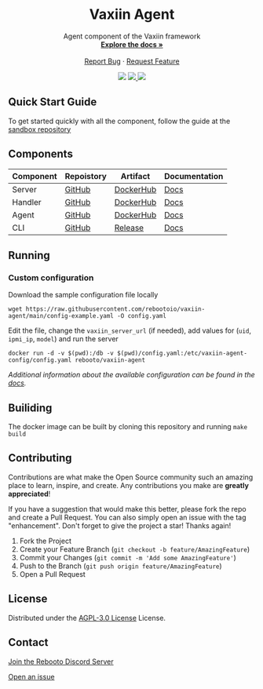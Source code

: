<div id="top"></div>
<div align="center">
  <h1 align="center">Vaxiin Agent</h1>

  <p align="center">
    Agent component of the Vaxiin framework
    <br />
    <a href="https://docs.vaxiin.io"><strong>Explore the docs »</strong></a>
    <br />
    <br />
    <a href="https://github.com/rebootoio/vaxiin-agent/issues/new?assignees=&labels=bug&template=bug_report.md&title=">Report Bug</a>
    ·
    <a href="https://github.com/rebootoio/vaxiin-agent/issues/new?assignees=&labels=enhancement&template=feature_request.md&title=">Request Feature</a>
  </p>
    <a >
    <img src='https://img.shields.io/github/v/tag/rebootoio/vaxiin-agent?style=for-the-badge'>
  </a>
  <a href='https://discord.gg/aEJ6qwcCGs'>
    <img src='https://img.shields.io/discord/813371439469297674?style=for-the-badge'>
  </a>
  <a href='https://github.com/rebootoio/vaxiin-agent/blob/main/LICENSE'>
    <img src='https://img.shields.io/github/license/rebootoio/vaxiin-agent?style=for-the-badge'>
  </a>
</div>

## Quick Start Guide
To get started quickly with all the component, follow the guide at the [sandbox repository](https://github.com/rebootoio/vaxiin-sandbox)


## Components
| Component | Repoistory | Artifact | Documentation |
|-----------|------------|----------|------|
| Server | [GitHub](https://github.com/rebootoio/vaxiin-server) | [DockerHub](https://hub.docker.com/repository/docker/rebooto/vaxiin-server) | [Docs](https://docs.vaxiin.io/configuration/server) |
| Handler | [GitHub](https://github.com/rebootoio/vaxiin-handler) | [DockerHub](https://hub.docker.com/repository/docker/rebooto/vaxiin-handler) | [Docs](https://docs.vaxiin.io/configuration/handler) |
| Agent | [GitHub](https://github.com/rebootoio/vaxiin-agent) | [DockerHub](https://hub.docker.com/repository/docker/rebooto/vaxiin-agent) | [Docs](https://docs.vaxiin.io/configuration/agent) |
| CLI | [GitHub](https://github.com/rebootoio/vaxctl)| [Release](https://github.com/rebootoio/vaxctl/releases) | [Docs](https://docs.vaxiin.io/configuration/cli) |

## Running
### Custom configuration
Download the sample configuration file locally
```
wget https://raw.githubusercontent.com/rebootoio/vaxiin-agent/main/config-example.yaml -O config.yaml
```
Edit the file, change the `vaxiin_server_url` (if needed), add values for (`uid`, `ipmi_ip`, `model`) and run the server
```
docker run -d -v $(pwd):/db -v $(pwd)/config.yaml:/etc/vaxiin-agent-config/config.yaml rebooto/vaxiin-agent
```
_Additional information about the available configuration can be found in the [docs](https://docs.vaxiin.io/configuration/agent)._

## Builiding
The docker image can be built by cloning this repository and running `make build`

## Contributing

Contributions are what make the Open Source community such an amazing place to learn, inspire, and create. Any contributions you make are **greatly appreciated**!

If you have a suggestion that would make this better, please fork the repo and create a Pull Request. You can also simply open an issue with the tag "enhancement".
Don't forget to give the project a star! Thanks again!

1. Fork the Project
2. Create your Feature Branch (`git checkout -b feature/AmazingFeature`)
3. Commit your Changes (`git commit -m 'Add some AmazingFeature'`)
4. Push to the Branch (`git push origin feature/AmazingFeature`)
5. Open a Pull Request


## License
Distributed under the [AGPL-3.0 License](https://github.com/rebootoio/vaxiin-agent/blob/main/LICENSE) License.

## Contact
[Join the Rebooto Discord Server](https://discord.gg/aEJ6qwcCGs)

[Open an issue](https://github.com/rebootoio/vaxiin-agent/issues)
